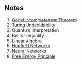 ## Notes

1. [Gödel Incompleteness Theorem](../godel)
1. Turing Undecidability
1. Quantum Interpretation
1. Bell's Inequality
1. [Linear Algebra](./la)
1. [Hopfield Networks](./hopfield)
1. Neural Networks
1. [Free Energy Principle](./fep)
